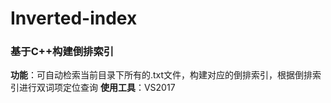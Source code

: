 # Inverted-index
### 基于C++构建倒排索引
**功能**：可自动检索当前目录下所有的.txt文件，构建对应的倒排索引，根据倒排索引进行双词项定位查询
**使用工具**：VS2017
